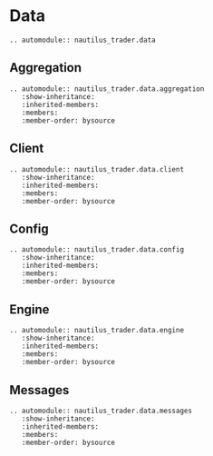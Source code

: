 # Data

```{eval-rst}
.. automodule:: nautilus_trader.data
```

## Aggregation

```{eval-rst}
.. automodule:: nautilus_trader.data.aggregation
   :show-inheritance:
   :inherited-members:
   :members:
   :member-order: bysource
```

## Client

```{eval-rst}
.. automodule:: nautilus_trader.data.client
   :show-inheritance:
   :inherited-members:
   :members:
   :member-order: bysource
```

## Config

```{eval-rst}
.. automodule:: nautilus_trader.data.config
   :show-inheritance:
   :inherited-members:
   :members:
   :member-order: bysource
```

## Engine

```{eval-rst}
.. automodule:: nautilus_trader.data.engine
   :show-inheritance:
   :inherited-members:
   :members:
   :member-order: bysource
```

## Messages

```{eval-rst}
.. automodule:: nautilus_trader.data.messages
   :show-inheritance:
   :inherited-members:
   :members:
   :member-order: bysource
```
